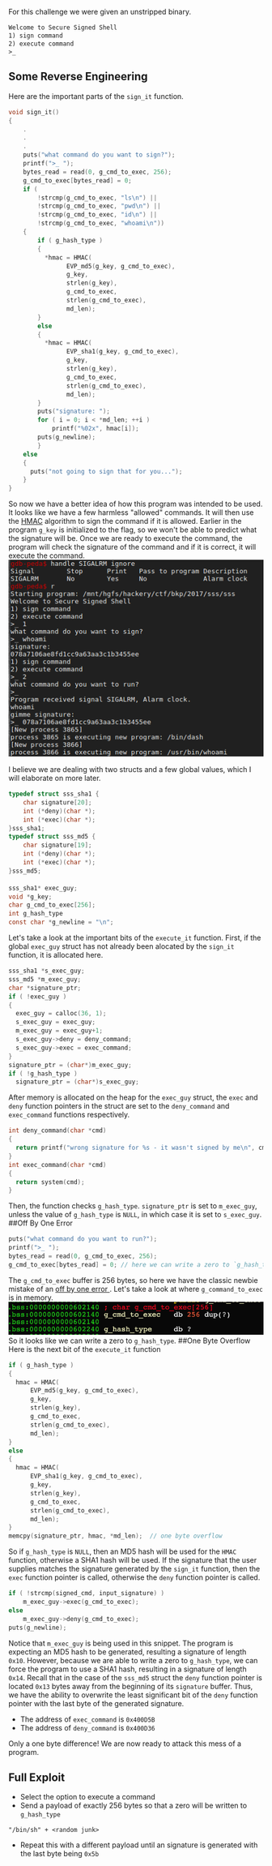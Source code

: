 
For this challenge we were given an unstripped binary.
```
Welcome to Secure Signed Shell
1) sign command
2) execute command
>_
```

## Some Reverse Engineering

Here are the important parts of the `sign_it` function.

```c
void sign_it()
{
    .
    .
    .
    puts("what command do you want to sign?");
    printf(">_ ");
    bytes_read = read(0, g_cmd_to_exec, 256);
    g_cmd_to_exec[bytes_read] = 0;
    if (
        !strcmp(g_cmd_to_exec, "ls\n") ||
        !strcmp(g_cmd_to_exec, "pwd\n") ||
        !strcmp(g_cmd_to_exec, "id\n") ||
        !strcmp(g_cmd_to_exec, "whoami\n"))
    {
        if ( g_hash_type )
        {
          *hmac = HMAC(
                EVP_md5(g_key, g_cmd_to_exec),
                g_key,
                strlen(g_key),
                g_cmd_to_exec,
                strlen(g_cmd_to_exec),
                md_len);
        }
        else
        {
          *hmac = HMAC(
                EVP_sha1(g_key, g_cmd_to_exec),
                g_key,
                strlen(g_key),
                g_cmd_to_exec,
                strlen(g_cmd_to_exec),
                md_len);
        }
        puts("signature: ");
        for ( i = 0; i < *md_len; ++i )
            printf("%02x", hmac[i]);
        puts(g_newline);
        }
    else
    {
      puts("not going to sign that for you...");
    }
}
```
So now we have a better idea of how this program was intended to be used. It looks like we have a few harmless "allowed" commands. It will then use the [HMAC](https://en.wikipedia.org/wiki/Hash-based_message_authentication_code) algorithm to sign the command if it is allowed. Earlier in the program `g_key` is initialized to the flag, so we won't be able to predict what the signature will be. Once we are ready to execute the command, the program will check the signature of the command and if it is correct, it will execute the command.
![whoami](bkp.2017.sss.whoami.png)


I believe we are dealing with two structs and a few global values, which I will elaborate on more later.
```c
typedef struct sss_sha1 {
    char signature[20];
    int (*deny)(char *);
    int (*exec)(char *);
}sss_sha1;
typedef struct sss_md5 {
    char signature[19];
    int (*deny)(char *);
    int (*exec)(char *);
}sss_md5;

sss_sha1* exec_guy;
void *g_key;
char g_cmd_to_exec[256];
int g_hash_type
const char *g_newline = "\n";
```

Let's take a look at the important bits of the `execute_it` function. First, if the global `exec_guy` struct has not already been alocated by the `sign_it` function, it is allocated here.

```c
sss_sha1 *s_exec_guy;
sss_md5 *m_exec_guy;
char *signature_ptr;
if ( !exec_guy )
{
  exec_guy = calloc(36, 1);
  s_exec_guy = exec_guy;
  m_exec_guy = exec_guy+1;
  s_exec_guy->deny = deny_command;
  s_exec_guy->exec = exec_command;
}
signature_ptr = (char*)m_exec_guy;
if ( !g_hash_type )
  signature_ptr = (char*)s_exec_guy;
```
  After memory is allocated on the heap for the `exec_guy` struct, the `exec` and `deny` function pointers in the struct are set to the `deny_command` and `exec_command` functions respectively.
```c
int deny_command(char *cmd)
{
  return printf("wrong signature for %s - it wasn't signed by me\n", cmd);
}
int exec_command(char *cmd)
{
  return system(cmd);
}

```
Then, the function checks `g_hash_type`. `signature_ptr` is set to `m_exec_guy`, unless the value of `g_hash_type` is `NULL`, in which case it is set to `s_exec_guy`.
##Off By One Error
```c
puts("what command do you want to run?");
printf(">_ ");
bytes_read = read(0, g_cmd_to_exec, 256);
g_cmd_to_exec[bytes_read] = 0; // here we can write a zero to `g_hash_type`
```
The `g_cmd_to_exec` buffer is 256 bytes, so here we have the classic newbie mistake of an [off by one error ](https://en.wikipedia.org/wiki/Off-by-one_error).  Let's take a look at where `g_command_to_exec` is in memory.
![congiguous](bkp.2017.sss.contig.png)
So it looks like we can write a zero to `g_hash_type`.
##One Byte Overflow
Here is the next bit of the `execute_it` function
```c
if ( g_hash_type )
{
  hmac = HMAC(
      EVP_md5(g_key, g_cmd_to_exec),
      g_key,
      strlen(g_key),
      g_cmd_to_exec,
      strlen(g_cmd_to_exec),
      md_len);
}
else
{
  hmac = HMAC(
      EVP_sha1(g_key, g_cmd_to_exec),
      g_key,
      strlen(g_key),
      g_cmd_to_exec,
      strlen(g_cmd_to_exec),
      md_len);
}
memcpy(signature_ptr, hmac, *md_len);  // one byte overflow
  ```
  So if `g_hash_type` is `NULL`, then an MD5 hash will be used for the `HMAC` function, otherwise a SHA1 hash will be used.
  If the signature that the user supplies matches the signature generated by the `sign_it` function, then the `exec` function pointer is called, otherwise the `deny` function pointer is called. 
```c
if ( !strcmp(signed_cmd, input_signature) )
    m_exec_guy->exec(g_cmd_to_exec);
else
    m_exec_guy->deny(g_cmd_to_exec);
puts(g_newline);
```

Notice that `m_exec_guy` is being used in this snippet. The program is expecting an MD5 hash to be generated, resulting a signature of length `0x10`. However, because we are able to write a zero to `g_hash_type`, we can force the program to use a SHA1 hash, resulting in a signature of length `0x14`. Recall that in the case of the `sss_md5` struct the `deny` function pointer is located `0x13` bytes away from the beginning of its `signature` buffer. Thus, we have the ability to overwrite the least significant bit of the `deny` function pointer with the last byte of the generated signature.

* The address of `exec_command` is `0x400D5B` 
* The address of `deny_command` is `0x400D36`

Only a one byte difference! We are now ready to attack this mess of a program.
## Full Exploit
* Select the option to execute a command
* Send a payload of exactly 256 bytes so that a zero will be written to `g_hash_type`

```
"/bin/sh" + <random junk>
```
* Repeat this with a different payload until an signature is generated with  the last byte being `0x5b`

